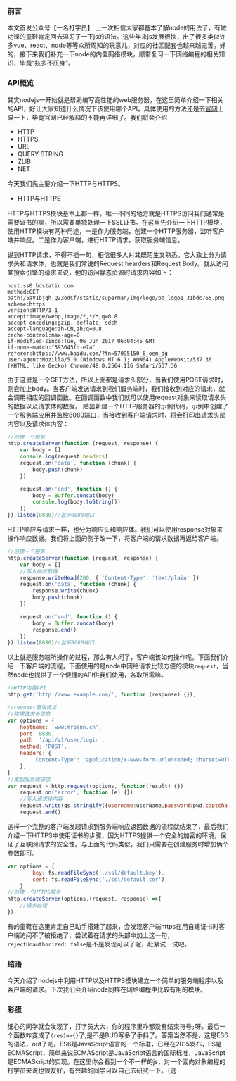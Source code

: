 ### 前言
本文首发公众号【一名打字员】
上一次相信大家都基本了解node的用法了，有做功课的童鞋肯定回去温习了一下js的语法。这些年来js发展很快，出了很多类似许多vue、react、node等等众所周知的玩意儿，对应的社区配套也越来越完善。好的，接下来我们补充一下node的内置网络模块，顺带复习一下网络编程的相关知识，毕竟“技多不压身”。

### API概览
其实nodejs一开始就是帮助编写高性能的web服务器，在这里简单介绍一下相关的API，好让大家知道什么情况下该使用哪个API，具体使用的方法还是去[官网][1]上瞄一下，毕竟官网已经解释的不能再详细了。我们将会介绍

- HTTP
- HTTPS
- URL
- QUERY STRING
- ZLIB
- NET

今天我们先主要介绍一下HTTP与HTTPS。

- HTTP与HTTPS

HTTP与HTTPS模块基本上都一样，唯一不同的地方就是HTTPS访问我们通常是需要证书的嘛，所以需要单独处理一下SSL证书。在这里先介绍一下HTTP模块，使用HTTP模块有两种用途，一是作为服务端，创建一个HTTP服务器，监听客户端并响应。二是作为客户端，进行HTTP请求，获取服务端信息。

说到HTTP请求，不得不插一句，相信很多人对其既陌生又熟悉。它大致上分为请求头和请求体，也就是我们常说的Request hearders和Request Body。就从访问某搜索引擎的请求来说，他的访问静态资源时请求内容如下：
```
host:ss0.bdstatic.com
method:GET
path:/5aV1bjqh_Q23odCf/static/superman/img/logo/bd_logo1_31bdc765.png
scheme:https
version:HTTP/1.1
accept:image/webp,image/*,*/*;q=0.8
accept-encoding:gzip, deflate, sdch
accept-language:zh-CN,zh;q=0.8
cache-control:max-age=0
if-modified-since:Tue, 06 Jun 2017 06:04:45 GMT
if-none-match:"593645fd-e7a"
referer:https://www.baidu.com/?tn=57095150_6_oem_dg
user-agent:Mozilla/5.0 (Windows NT 6.1; WOW64) AppleWebKit/537.36 (KHTML, like Gecko) Chrome/48.0.2564.116 Safari/537.36
```
   由于这里是一个GET方法，所以上面都是请求头部分，当我们使用POST请求时，则会加上body。当客户端发送请求到我们服务端时，我们接收到对应的请求，就会调用相应的回调函数。在回调函数中我们就可以使用request对象来读取请求头的数据以及请求体的数据。
贴出新建一个HTTP服务器的示例代码，示例中创建了一个服务端应用并监控8080端口，当接收到客户端请求时，将会打印出请求头部内容以及请求体内容：

```js
//创建一个服务
http.createServer(function (request, response) {
    var body = []
    console.log(request.headers)
    request.on('data', function (chunk) {
        body.push(chunk)
    })

    request.on('end', function () {
        body = Buffer.concat(body)
        console.log(body.toString())
    })
}).listen(8080)//监听8080端口
```
HTTP响应与请求一样，也分为响应头和响应体。我们可以使用response对象来操作响应数据。我们将上面的例子改一下，将客户端的请求数据再返给客户端。
```js
//创建一个服务
http.createServer(function (request, response) {
    var body = []
    //写入响应数据
    response.writeHead(200, { 'Content-Type': 'text/plain' })
    request.on('data', function (chunk) {
        response.write(chunk)
        body.push(chunk)
    })

    request.on('end', function () {
        body = Buffer.concat(body)
        response.end()
    })
}).listen(8080)//监听8080端口
```
以上就是服务端所操作的过程，那么有人问了，客户端该如何操作呢。下面我们介绍一下客户端的流程，下面使用的是node中网络请求比较方便的模块```request```，当然node也提供了一个便捷的API供我们使用，各取所需嘛。
```js
//HTTP内置API
http.get('http://www.example.com/', function (response) {});
```
```js
//request模块请求
//构建请求头信息
var options = {  
    hostname: 'www.mrpann.cn',  
    port: 8880,  
    path: '/api/v1/user/login',  
    method: 'POST',  
    headers: {  
        'Content-Type': 'application/x-www-form-urlencoded; charset=UTF-8'  
    },
}
//发起服务端请求
var request = http.request(options, function(result) {})
  	request.on('error', function (e) {})
    //写入请求体内容
	request.write(qs.stringify({username:userName,password:pwd,captcha:cap}))
	request.end()
```
这样一个完整的客户端发起请求到服务端响应返回数据的流程就结束了，最后我们介绍一下HTTPS中使用证书的步骤，因为HTTPS提供一个安全的加密的环境，保证了互联网请求的安全性。与上面的代码类似，我们只需要在创建服务时增加俩个参数即可。
```js
var options = {
        key: fs.readFileSync('./ssl/default.key'),
        cert: fs.readFileSync('./ssl/default.cer')
    }
//创建一个HTTPS服务
http.createServer(options,(request, response) =>{
    //请求处理
})
```
有的童鞋在这里肯定自己动手搭建了起来，会发现客户端https在用自建证书时客户端访问不了被拒绝了，尝试着在请求的头部中加上这一句，```rejectUnauthorized: false```是不是发现可以了呢，赶紧试一试吧。

### 结语
今天介绍了nodejs中利用HTTP以及HTTPS模块建立一个简单的服务端程序以及客户端的请求。下次我们会介绍node同样在网络编程中比较有用的模块。

### 彩蛋
细心的同学就会发现了，打字员大大，你的程序里咋都没有结束符号```;```呀。最后一个函数咋变成了```(res)=>{}```了,是不是BUG写多了手抖了。答案当然不是，这是ES6的语法，out了吧。ES6是JavaScript语言的一个标准，已经在2015发布，ES是ECMAScript，简单来说ECMAScript是JavaScript语言的国际标准，JavaScript是ECMAScript的实现。在这里你会看到一个不一样的js，对一个面向对象编程的打字员来说也很友好，有兴趣的同学可以自己去研究一下。（逃

  [1]: http://nodejs.org/api/http.html
